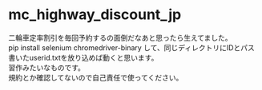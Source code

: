 # mc_highway_discount_jp
二輪車定率割引を毎回予約するの面倒だなあと思ったら生えてました。<br>
pip install selenium chromedriver-binary して、同じディレクトリにIDとパス書いたuserid.txtを放り込めば動くと思います。<br>
習作みたいなものです。<br>
規約とか確認してないので自己責任で使ってください。<br>

